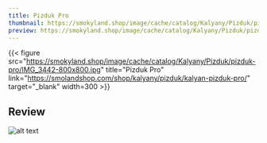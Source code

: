 ```yaml
---
title: Pizduk Pro
thumbnail: https://smokyland.shop/image/cache/catalog/Kalyany/Pizduk/pizduk-pro/IMG_3442-800x800.jpg
preview: https://smokyland.shop/image/cache/catalog/Kalyany/Pizduk/pizduk-pro/IMG_3442-800x800.jpg
---
```

{{< figure
    src="https://smokyland.shop/image/cache/catalog/Kalyany/Pizduk/pizduk-pro/IMG_3442-800x800.jpg"
    title="Pizduk Pro"
    link="https://smolandshop.com/shop/kalyany/pizduk/kalyan-pizduk-pro/"
    target="_blank"
    width=300 >}}

## Review

![alt text](https://otvet.imgsmail.ru/download/217029474_4b602216e51ac484fd1175491143786f_800.jpg)

